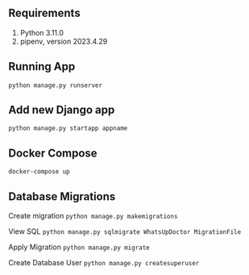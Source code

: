 ## Requirements

1. Python 3.11.0 
1. pipenv, version 2023.4.29

## Running App

`python manage.py runserver`

## Add new Django app

`python manage.py startapp appname`

## Docker Compose

`docker-compose up`

## Database Migrations

Create migration
`python manage.py makemigrations`

View SQL
`python manage.py sqlmigrate WhatsUpDoctor MigrationFile`

Apply Migration
`python manage.py migrate`

Create Database User
`python manage.py createsuperuser`

